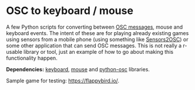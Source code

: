 # OSC to keyboard / mouse

A few Python scripts for converting between [OSC messages](https://en.wikipedia.org/wiki/Open_Sound_Control), mouse and keyboard events. The intent of these are for playing already existing games using sensors from a mobile phone (using something like [Sensors2OSC](https://sensors2.org/)) or some other application that can send OSC messages. This is not really a r-usable library or tool, just an example of how to go about making this functionality happen.

**Dependencies:** [keyboard](https://github.com/boppreh/keyboard), [mouse](https://github.com/boppreh/mouse) and [python-osc](https://github.com/attwad/python-osc) libraries.

Sample game for testing: https://flappybird.io/.